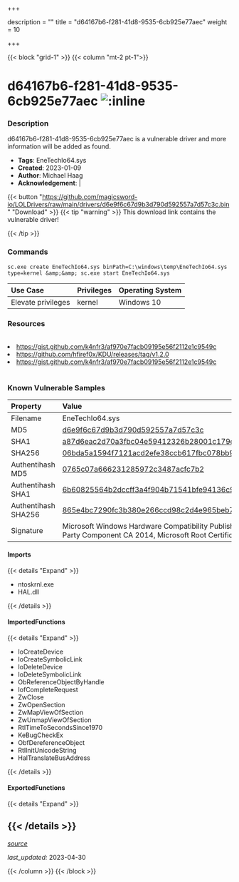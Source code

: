 +++

description = ""
title = "d64167b6-f281-41d8-9535-6cb925e77aec"
weight = 10

+++


{{< block "grid-1" >}}
{{< column "mt-2 pt-1">}}


# d64167b6-f281-41d8-9535-6cb925e77aec ![:inline](/images/twitter_verified.png) 


### Description

d64167b6-f281-41d8-9535-6cb925e77aec is a vulnerable driver and more information will be added as found.
- **Tags**: EneTechIo64.sys
- **Created**: 2023-01-09
- **Author**: Michael Haag
- **Acknowledgement**:  | [](https://twitter.com/)

{{< button "https://github.com/magicsword-io/LOLDrivers/raw/main/drivers/d6e9f6c67d9b3d790d592557a7d57c3c.bin" "Download" >}}
{{< tip "warning" >}}
This download link contains the vulnerable driver!

{{< /tip >}}

### Commands

```
sc.exe create EneTechIo64.sys binPath=C:\windows\temp\EneTechIo64.sys     type=kernel &amp;&amp; sc.exe start EneTechIo64.sys
```

| Use Case | Privileges | Operating System | 
|:---- | ---- | ---- |
| Elevate privileges | kernel | Windows 10 |

### Resources
<br>
<li><a href=" https://gist.github.com/k4nfr3/af970e7facb09195e56f2112e1c9549c"> https://gist.github.com/k4nfr3/af970e7facb09195e56f2112e1c9549c</a></li>
<li><a href="https://github.com/hfiref0x/KDU/releases/tag/v1.2.0">https://github.com/hfiref0x/KDU/releases/tag/v1.2.0</a></li>
<li><a href="https://gist.github.com/k4nfr3/af970e7facb09195e56f2112e1c9549c">https://gist.github.com/k4nfr3/af970e7facb09195e56f2112e1c9549c</a></li>
<br>

### Known Vulnerable Samples

| Property           | Value |
|:-------------------|:------|
| Filename           | EneTechIo64.sys |
| MD5                | [d6e9f6c67d9b3d790d592557a7d57c3c](https://www.virustotal.com/gui/file/d6e9f6c67d9b3d790d592557a7d57c3c) |
| SHA1               | [a87d6eac2d70a3fbc04e59412326b28001c179de](https://www.virustotal.com/gui/file/a87d6eac2d70a3fbc04e59412326b28001c179de) |
| SHA256             | [06bda5a1594f7121acd2efe38ccb617fbc078bb9a70b665a5f5efd70e3013f50](https://www.virustotal.com/gui/file/06bda5a1594f7121acd2efe38ccb617fbc078bb9a70b665a5f5efd70e3013f50) |
| Authentihash MD5   | [0765c07a666231285972c3487acfc7b2](https://www.virustotal.com/gui/search/authentihash%253A0765c07a666231285972c3487acfc7b2) |
| Authentihash SHA1  | [6b60825564b2dccff3a4f904b71541bfe94136c9](https://www.virustotal.com/gui/search/authentihash%253A6b60825564b2dccff3a4f904b71541bfe94136c9) |
| Authentihash SHA256| [865e4bc7290fc3b380e266ccd98c2d4e965beb711d7efd090d052e8326accdd2](https://www.virustotal.com/gui/search/authentihash%253A865e4bc7290fc3b380e266ccd98c2d4e965beb711d7efd090d052e8326accdd2) |
| Signature         | Microsoft Windows Hardware Compatibility Publisher, Microsoft Windows Third Party Component CA 2014, Microsoft Root Certificate Authority 2010   |


#### Imports
{{< details "Expand" >}}
* ntoskrnl.exe
* HAL.dll

{{< /details >}}
#### ImportedFunctions
{{< details "Expand" >}}
* IoCreateDevice
* IoCreateSymbolicLink
* IoDeleteDevice
* IoDeleteSymbolicLink
* ObReferenceObjectByHandle
* IofCompleteRequest
* ZwClose
* ZwOpenSection
* ZwMapViewOfSection
* ZwUnmapViewOfSection
* RtlTimeToSecondsSince1970
* KeBugCheckEx
* ObfDereferenceObject
* RtlInitUnicodeString
* HalTranslateBusAddress

{{< /details >}}
#### ExportedFunctions
{{< details "Expand" >}}

{{< /details >}}
-----



[*source*](https://github.com/magicsword-io/LOLDrivers/tree/main/yaml/d64167b6-f281-41d8-9535-6cb925e77aec.yaml)

*last_updated:* 2023-04-30








{{< /column >}}
{{< /block >}}
